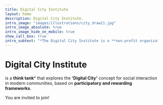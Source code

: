 ```yaml
---
title: Digital City Institute
layout: home
description: Digital City Institute.
intro_image: "images/illustrations/city_draw11.jpg"
intro_image_absolute: true
intro_image_hide_on_mobile: true
show_call_box: true
intro_subtext: "*The Digital City Institute is a **non-profit organization** that is **open to the public** and **open to contributions** from the community."
---
```


# Digital City Institute

is a **think tank*** that explores the **'Digital City'** concept for social interaction in modern communities, based on **participatory and rewarding frameworks**.

You are invited to join!

